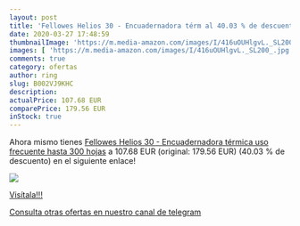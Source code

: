 ```yaml
---
layout: post
title: 'Fellowes Helios 30 - Encuadernadora térm al 40.03 % de descuento'
date: 2020-03-27 17:48:59
thumbnailImage: 'https://m.media-amazon.com/images/I/416uOUHlgvL._SL200_.jpg'
images: [ 'https://m.media-amazon.com/images/I/416uOUHlgvL._SL200_.jpg' ]
comments: true
category: ofertas
author: ring
slug: B002VJ9KHC
description:
actualPrice: 107.68 EUR
comparePrice: 179.56 EUR
inStock: true
---
```


Ahora mismo tienes [Fellowes Helios 30 - Encuadernadora térmica  uso frecuente  hasta 300 hojas](https://www.amazon.com/dp/B002VJ9KHC/?tag=redken08-20) a 107.68 EUR (original: 179.56 EUR) (40.03 %  de descuento) en el siguiente enlace!

[![](https://m.media-amazon.com/images/I/416uOUHlgvL._SL200_.jpg)](https://www.amazon.com/dp/B002VJ9KHC/?tag=redken08-20)

[Visítala!!!](https://www.amazon.com/dp/B002VJ9KHC/?tag=redken08-20)

[Consulta otras ofertas en nuestro canal de telegram](https://t.me/s/ofertas25)
